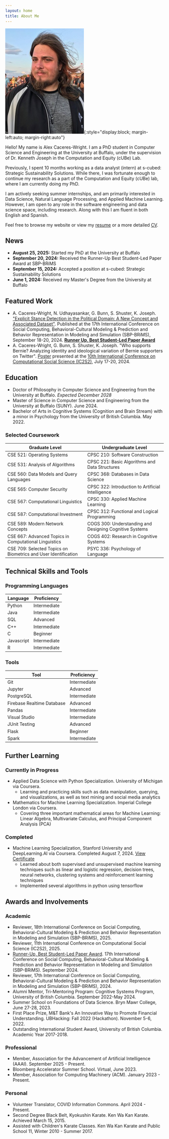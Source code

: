 ```yaml
---
layout: home
title: About Me
---
```


![Alex Headshot](img/sunset_profile.JPG){:style="display:block; margin-left:auto; margin-right:auto"}

Hello! My name is Alex Caceres-Wright. I am a PhD student in Computer Science and Engineering at the University at Buffalo, under the supervision of Dr. Kenneth Joseph in the Computation and Equity (cUBe) Lab.

Previously, I spent 10 months working as a data analyst (intern) at s-cubed: Strategic Sustainability Solutions. While there, I was fortunate enough to continue my research as a part of the Computation and Equity (cUBe) lab, where I am currently doing my PhD.

I am actively seeking summer internships, and am primarily interested in Data Science, Natural Language Processing, and Applied Machine Learning. However, I am open to any role in the software engineering and data science space, including research. Along with this I am fluent in both English and Spanish.

Feel free to browse my website or view my [resume](documents/Alex_Caceres-Wright_Resume.pdf) or a more detailed [CV](documents/Alex_Caceres-Wright_CV.pdf).

## News

* **August 25, 2025:** Started my PhD at the University at Buffalo
* **September 20, 2024:** Received the Runner-Up Best Student-Led Paper Award at SBP-BRiMS
* **September 15, 2024:** Accepted a position at s-cubed: Strategic Sustainability Solutions
* **June 1, 2024:** Received my Master's Degree from the University at Buffalo

## Featured Work

* A. Caceres-Wright, N. Udhayasankar, G. Bunn, S. Shuster, K. Joseph. ["Explicit Stance Detection in the Political Domain: A New Concept and Associated Dataset"](https://link.springer.com/chapter/10.1007/978-3-031-72241-7_1). Published at the 17th International Conference on Social Computing, Behavioral-Cultural Modeling & Prediction and Behavior Representation in Modeling and Simulation (SBP-BRiMS), September 18-20, 2024. **[Runner Up, Best Student-Led Paper Award](documents/2024_SBP-BRiMS%20Award.pdf)**
* A. Caceres-Wright, G. Bunn, S. Shuster, K. Joseph. "Who supports Bernie? Analyzing identity and ideological variation of Bernie supporters on Twitter". [Poster](documents/Ic2s2_Poster.pdf) presented at the [10th International Conference on Computational Social Science (IC2S2)](https://ic2s2-2024.org/), July 17-20, 2024.

## Education

* Doctor of Philosophy in Computer Science and Engineering from the University at Buffalo. *Expected December 2028*
* Master of Science in Computer Science and Engineering from the University at Buffalo (SUNY). June 2024.
* Bachelor of Arts in Cognitive Systems (Cognition and Brain Stream) with a minor in Psychology from the University of British Columbia. May 2022.

### Selected Coursework

|Graduate Level|Undergraduate Level|
|-------------------|--------------|
|CSE 521: Operating Systems|CPSC 210: Software Construction|
|CSE 531: Analysis of Algorithms|CPSC 221: Basic Algorithms and Data Structures|
|CSE 560: Data Models and Query Languages|CPSC 368: Databases in Data Science|
|CSE 565: Computer Security|CPSC 322: Introduction to Artificial Intelligence|
|CSE 567: Computational Linguistics|CPSC 330: Applied Machine Learning|
|CSE 587: Computational Investment|CPSC 312: Functional and Logical Programming|
|CSE 589: Modern Network Concepts|COGS 300: Understanding and Designing Cognitive Systems|
|CSE 667: Advanced Topics in Computational Linguistics|COGS 402: Research in Cognitive Systems|
|CSE 709: Selected Topics on Biometrics and User Identification|PSYC 336: Psychology of Language|

## Technical Skills and Tools

### Programming Languages

|Language|Proficiency|
|--------|----------|
|Python|Intermediate|
|Java|Intermediate|
|SQL|Advanced|
|C++|Intermediate|
|C| Beginner|
|Javascript| Intermediate|
|R| Intermediate|

### Tools

| Tool | Proficiency |
|------|------------|
|Git|Intermediate|
|Jupyter|Advanced|
|PostgreSQL|Intermediate|
|Firebase Realtime Database|Advanced|
|Pandas|Intermediate|
|Visual Studio|Intermediate|
|JUnit Testing|Advanced|
|Flask|Beginner|
|Spark|Intermediate|

## Further Learning

### Currently in Progress

* Applied Data Science with Python Specialization. University of Michigan via Coursera.
  * Learning and practicing skills such as data manipulation, querying, and visualizations, as well as text mining and social media analytics
* Mathematics for Machine Learning Specialization. Imperial College London via Coursera.
  * Covering three important mathematical areas for Machine Learning: Linear Algebra, Multivariate Calculus, and Principal Component Analysis (PCA)

### Completed

* Machine Learning Specialization, Stanford University and DeepLearning.AI via Coursera. Completed August 7, 2024. [View Certificate](documents/certificates/Stamford%20AI:ML%20Specialization%20Certificates.pdf)
  * Learned about both supervised and unsupervised machine learning techniques such as linear and logistic regression, decision trees, neural networks, clustering systems and reinforcement learning techniques
  * Implemented several algorithms in python using tensorflow

## Awards and Involvements

### Academic

* Reviewer, 18th International Conference on Social Computing, Behavioral-Cultural Modeling & Prediction and Behavior Representation in Modeling and Simulation (SBP-BRiMS), 2025.
* Reviewer, 11th International Conference on Computational Social Science (IC2S2), 2025.
* [Runner-Up, Best Student-Led Paper Award](documents/2024_SBP-BRiMS%20Award.pdf). 17th International Conference on Social Computing, Behavioral-Cultural Modeling & Prediction and Behavior Representation in Modeling and Simulation (SBP-BRiMS). September 2024.
* Reviewer, 17th International Conference on Social Computing, Behavioral-Cultural Modeling & Prediction and Behavior Representation in Modeling and Simulation (SBP-BRiMS), 2024.
* Alumni Mentor, Tri-Mentoring Program: Cognitive Systems Program, University of British Columbia. September 2022-May 2024.
* Summer School on Foundations of Data Science. Bryn Mawr College, June 27-28, 2023.
* First Place Prize, M&T Bank's An Innovative Way to Promote Financial Understanding. UBHacking: Fall 2022 (Hackathon). November 5-6, 2022.
* Outstanding International Student Award, University of British Columbia. Academic Year 2017-2018.

### Professional

* Member, Association for the Advancement of Artificial Intelligence (AAAI). September 2025 - Present.
* Bloomberg Accelerator Summer School. Virtual, June 2023.
* Member, Association for Computing Machinery (ACM). January 2023 - Present.

### Personal

* Volunteer Translator, COVID Information Commons. April 2024 - Present.
* Second Degree Black Belt, Kyokushin Karate. Ken Wa Kan Karate. Achieved March 15, 2015.
* Assisted with Children's Karate Classes. Ken Wa Kan Karate and Public School 11, Winter 2010 - Summer 2017.
